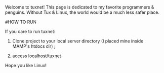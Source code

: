 Welcome to tuxnet! This page is dedicated to my favorite programmers & penguins. Without Tux & Linux, the world would be a much less safer place. 

#HOW TO RUN

If you care to run tuxnet:

1. Clone project to your local server directory (I placed mine inside MAMP's htdocs dir) ;

2. access localhost/tuxnet 

Hope you like Linux! 
